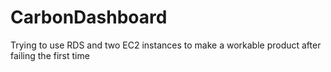 # CarbonDashboard
Trying to use RDS and two EC2 instances to make a workable product after failing the first time
